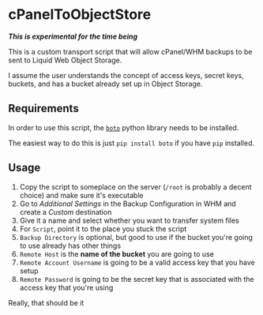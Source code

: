 cPanelToObjectStore
===================

**_This is experimental for the time being_**

This is a custom transport script that will allow cPanel/WHM backups to be sent to Liquid Web Object Storage.

I assume the user understands the concept of access keys, secret keys, buckets, and has a bucket already set up in Object Storage.

## Requirements ##

In order to use this script, the [`boto`](https://github.com/boto/boto) python library needs to be installed.

The easiest way to do this is just `pip install boto` if you have `pip` installed.

## Usage ##

1. Copy the script to someplace on the server (`/root` is probably a decent choice) and make sure it's executable
1. Go to *Additional Settings* in the Backup Configuration in WHM and create a *Custom* destination
1. Give it a name and select whether you want to transfer system files
1. For `Script`, point it to the place you stuck the script
1. `Backup Directory` is optional, but good to use if the bucket you're going to use already has other things
1. `Remote Host` is the **name of the bucket** you are going to use
1. `Remote Account Username` is going to be a valid access key that you have setup
1. `Remote Password` is going to be the secret key that is associated with the access key that you're using

Really, that should be it
